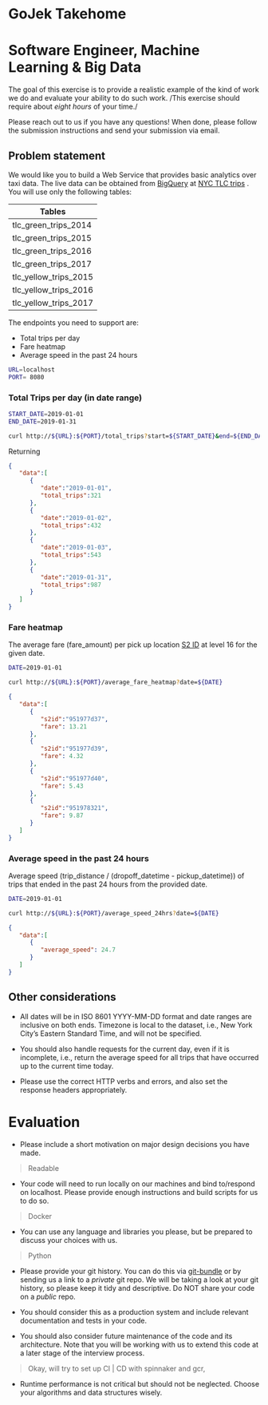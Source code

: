 # GoJek Takehome

# Software Engineer, Machine Learning & Big Data

The goal of this exercise is to provide a realistic example of the kind of work we do and evaluate your ability to do such work. /This exercise should require about *eight hours* of your time./

Please reach out to us if you have any questions! When done, please follow the submission instructions and send your submission via email.

## Problem statement
We would like you to build a Web Service that provides basic analytics over taxi data. The live data can be obtained from  [BigQuery](https://cloud.google.com/bigquery/)  at  [NYC TLC trips](https://console.cloud.google.com/marketplace/details/city-of-new-york/nyc-tlc-trips) . You will use only the following tables:


| Tables |
| --- |
| tlc_green_trips_2014 |
| tlc_green_trips_2015 |
| tlc_green_trips_2016 |
| tlc_green_trips_2017 |
| tlc_yellow_trips_2015 |
| tlc_yellow_trips_2016 |
| tlc_yellow_trips_2017 |

The endpoints you need to support are:

* Total trips per day
* Fare heatmap
* Average speed in the past 24 hours

```bash
URL=localhost
PORT= 8080
```

### Total Trips per day (in date range)

```bash
START_DATE=2019-01-01
END_DATE=2019-01-31

curl http://${URL}:${PORT}/total_trips?start=${START_DATE}&end=${END_DATE}
```

Returning

```json
{
   "data":[
      {
         "date":"2019-01-01",
         "total_trips":321
      },
      {
         "date":"2019-01-02",
         "total_trips":432
      },
      {
         "date":"2019-01-03",
         "total_trips":543
      },
      {
         "date":"2019-01-31",
         "total_trips":987
      }
   ]
}
```


### Fare heatmap

The average fare (fare_amount) per pick up location  [S2 ID](http://s2geometry.io/)  at level 16 for the given date.

```bash
DATE=2019-01-01

curl http://${URL}:${PORT}/average_fare_heatmap?date=${DATE}
```

```json
{
   "data":[
      {
         "s2id":"951977d37",
         "fare": 13.21
      },
      {
         "s2id":"951977d39",
         "fare": 4.32
      },
      {
         "s2id":"951977d40",
         "fare": 5.43
      },
      {
         "s2id":"951978321",
         "fare": 9.87
      }
   ]
}
```

### Average speed in the past 24 hours

Average speed (trip_distance / (dropoff_datetime - pickup_datetime)) of trips that ended in the past 24 hours from the provided date.

```bash
DATE=2019-01-01

curl http://${URL}:${PORT}/average_speed_24hrs?date=${DATE}
```

```json
{
   "data":[
      {
         "average_speed": 24.7
      }
   ]
}
```


## Other considerations
* All dates will be in ISO 8601 YYYY-MM-DD format and date ranges are inclusive on both ends. Timezone is local to the dataset, i.e., New York City’s Eastern Standard Time, and will not be specified.

* You should also handle requests for the current day, even if it is incomplete, i.e., return the average speed for all trips that have occurred up to the current time today.

* Please use the correct HTTP verbs and errors, and also set the response headers appropriately.

# Evaluation
* Please include a short motivation on major design decisions you have made.
> Readable

* Your code will need to run locally on our machines and bind to/respond on localhost. Please provide enough instructions and build scripts for us to do so.
> Docker

* You can use any language and libraries you please, but be prepared to discuss your choices with us.
> Python

* Please provide your git history. You can do this via  [git-bundle](https://git-scm.com/book/en/v2/Git-Tools-Bundling)  or by sending us a link to a *_private_* git repo. We will be taking a look at your git history, so please keep it tidy and descriptive. Do NOT share your code on a *_public_* repo.

* You should consider this as a production system and include relevant documentation and tests in your code.

* You should also consider future maintenance of the code and its architecture. Note that you will be working with us to extend this code at a later stage of the interview process.
> Okay, will try to set up CI | CD with spinnaker and gcr,

* Runtime performance is not critical but should not be neglected. Choose your algorithms and data structures wisely.
